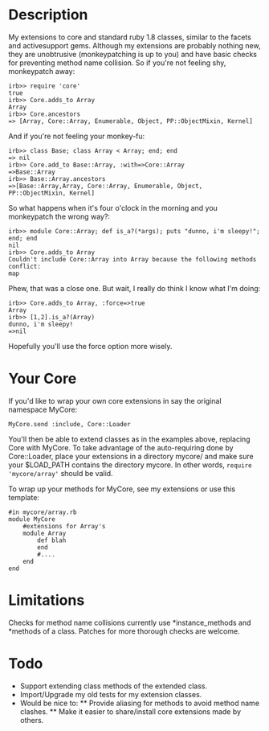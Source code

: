 Description
===========

My extensions to core and standard ruby 1.8 classes, similar to the facets and activesupport gems.
Although my extensions are probably nothing new, they are unobtrusive (monkeypatching is up to you)
and have basic checks for preventing method name collision.
So if you're not feeling shy, monkeypatch away: 

	irb>> require 'core'
	true
	irb>> Core.adds_to Array
	Array
	irb>> Core.ancestors
	=> [Array, Core::Array, Enumerable, Object, PP::ObjectMixin, Kernel]
	
And if you're not feeling your monkey-fu:
	
	irb>> class Base; class Array < Array; end; end
	=> nil
	irb>> Core.add_to Base::Array, :with=>Core::Array
	=>Base::Array
	irb>> Base::Array.ancestors
	=>[Base::Array,Array, Core::Array, Enumerable, Object, PP::ObjectMixin, Kernel]

So what happens when it's four o'clock in the morning and you monkeypatch the wrong way?:

	irb>> module Core::Array; def is_a?(*args); puts "dunno, i'm sleepy!"; end; end
	nil
	irb>> Core.adds_to Array
	Couldn't include Core::Array into Array because the following methods conflict:
	map

Phew, that was a close one. But wait, I really do think I know what I'm doing:

	irb>> Core.adds_to Array, :force=>true
	Array
	irb>> [1,2].is_a?(Array)
	dunno, i'm sleepy!
	=>nil
	
Hopefully you'll use the force option more wisely.	

Your Core
=========
If you'd like to wrap your own core extensions in say the original namespace MyCore:
	
	MyCore.send :include, Core::Loader

You'll then be able to extend classes as in the examples above, replacing Core with MyCore.
To take advantage of the auto-requiring done by Core::Loader, place your extensions
in a directory mycore/ and make sure your $LOAD\_PATH contains the directory mycore.
In other words, `require 'mycore/array'` should be valid.

To wrap up your methods for MyCore, see my extensions or use this template:

	#in mycore/array.rb
	module MyCore
		#extensions for Array's
		module Array
			def blah
			end
			#....
		end
	end
	

Limitations
===========

Checks for method name collisions currently use *instance\_methods and *methods of a class.
Patches for more thorough checks are welcome.

Todo
====

* Support extending class methods of the extended class.
* Import/Upgrade my old tests for my extension classes.
* Would be nice to:
** Provide aliasing for methods to avoid method name clashes.
** Make it easier to share/install core extensions made by others.